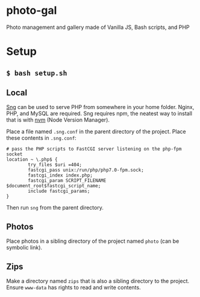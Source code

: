 # photo-gal
Photo management and gallery made of Vanilla JS, Bash scripts, and PHP

# Setup
`$ bash setup.sh`
---
## Local
[Sng](https://www.npmjs.com/package/sng) can be used to serve PHP from somewhere in your home folder. Nginx, PHP,  and MySQL are required. Sng requires npm, the neatest way to install that is with [nvm](nvm.sh) (Node Version Manager).

Place a file named `.sng.conf` in the parent directory of the project. Place these contents in `.sng.conf`:  
```
# pass the PHP scripts to FastCGI server listening on the php-fpm socket
location ~ \.php$ {
        try_files $uri =404;
        fastcgi_pass unix:/run/php/php7.0-fpm.sock;
        fastcgi_index index.php;
        fastcgi_param SCRIPT_FILENAME $document_root$fastcgi_script_name;
        include fastcgi_params;
}
```

Then run `sng` from the parent directory.

## Photos
Place photos in a sibling directory of the project named `photo` (can be symbolic link).

## Zips
Make a directory named `zips` that is also a sibling directory to the project. Ensure `www-data` has rights to read and write contents.
